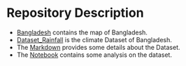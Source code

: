 # Repository Description

- [Bangladesh](bangladesh_boundary.geojson) contains the map of Bangladesh.
- [Dataset_Rainfall](Dataset_Rainfall.csv) is the climate Dataset of Bangladesh.
- The [Markdown](Dataset_Explanation.md) provides some details about the Dataset.
- The [Notebook](dataset_analysis.ipynb) contains some analysis on the dataset.